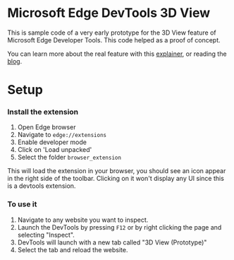 # Microsoft Edge DevTools 3D View

This is sample code of a very early prototype for the 3D View feature of Microsoft Edge Developer Tools.
This code helped as a proof of concept. 

You can learn more about the real feature with this [explainer](https://docs.google.com/document/d/16xsQbr1YjjuoxHJlCsAaIzK-s4Ogd6fEuhrSajdVivA/edit), or reading the [blog](https://blogs.windows.com/msedgedev/2020/01/23/debug-z-index-3d-view-edge-devtools/).


# Setup
### Install the extension
1) Open Edge browser
2) Navigate to `edge://extensions`
3) Enable developer mode
4) Click on 'Load unpacked'
5) Select the folder `browser_extension`

This will load the extension in your browser, you should see an icon appear in the right side of the toolbar. Clicking on it won't display any UI since this is a devtools extension. 

### To use it
1) Navigate to any website you want to inspect.
2) Launch the DevTools by pressing `F12` or by right clicking the page and selecting "Inspect".
3) DevTools will launch with a new tab called "3D View (Prototype)"
4) Select the tab and reload the website.


